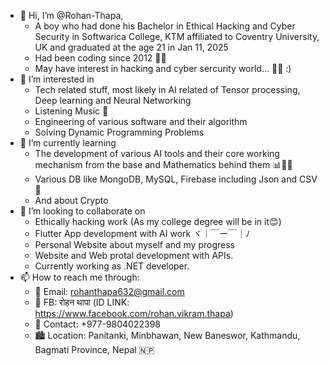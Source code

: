 - 👋 Hi, I’m @Rohan-Thapa,
   - A boy who had done his Bachelor in Ethical Hacking and Cyber Security in Softwarica College, KTM affiliated to Coventry University, UK and graduated at the age 21 in Jan 11, 2025
   - Had been coding since 2012 👨‍💻
   - May have interest in hacking and cyber sercurity world... ​🤔​💭 :)
- 👀 I’m interested in
   - Tech related stuff, most likely in AI related of Tensor processing, Deep learning and Neural Networking
   - Listening Music 📼
   - Engineering of various software and their algorithm
   - Solving Dynamic Programming Problems
- 🌱 I’m currently learning
   - The development of various AI tools and their core working mechanism from the base and Mathematics behind them 📊🧮📝
   - Various DB like MongoDB, MySQL, Firebase including Json and CSV 📜
   - And about Crypto
- 💞️ I’m looking to collaborate on
   - Ethically hacking work (As my college degree will be in it😊)
   - Flutter App development with AI work ヾ｜￣ー￣｜ﾉ
   - Personal Website about myself and my progress
   - Website and Web protal development with APIs.
   - Currently working as .NET developer.
- 📫 How to reach me through:
   - 📧 Email: rohanthapa632@gmail.com
   - 👤 FB: रोहन थापा (ID LINK: https://www.facebook.com/rohan.vikram.thapa)
   - 📱 Contact: +977-9804022398
   - 🏙️ Location: Panitanki, Minbhawan, New Baneswor, Kathmandu, Bagmati Province, Nepal 🇳🇵

